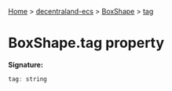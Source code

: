 [Home](./index) &gt; [decentraland-ecs](./decentraland-ecs.md) &gt; [BoxShape](./decentraland-ecs.boxshape.md) &gt; [tag](./decentraland-ecs.boxshape.tag.md)

# BoxShape.tag property


**Signature:**
```javascript
tag: string
```
